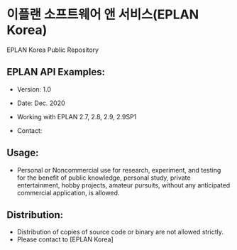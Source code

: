# 이플랜 소프트웨어 앤 서비스(EPLAN Korea)
EPLAN Korea Public Repository

## EPLAN API Examples:
* Version: 1.0 
* Date: Dec. 2020
* Working with EPLAN 2.7, 2.8, 2.9, 2.9SP1

* Contact:
## Usage:
* Personal or Noncommercial use for research, experiment, and testing for the benefit of public knowledge, personal study, private entertainment, hobby projects, amateur pursuits, without any anticipated commercial application, is allowed.

## Distribution:
* Distribution of copies of source code or binary are not allowed strictly.
* Please contact to [EPLAN Korea]

